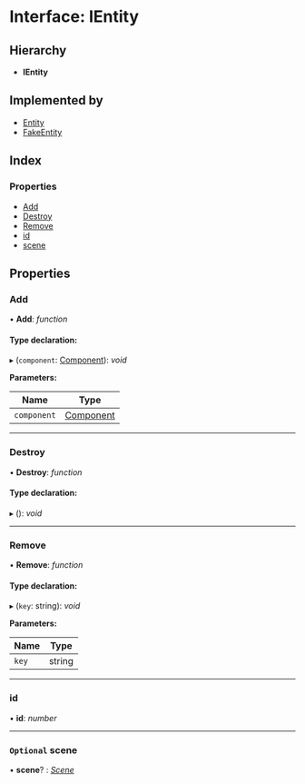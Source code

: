 
# Interface: IEntity

## Hierarchy

* **IEntity**

## Implemented by

* [Entity](../classes/_entity_entity_.entity.md)
* [FakeEntity](../classes/_fake_entity_.fakeentity.md)

## Index

### Properties

* [Add](_entity_ientity_.ientity.md#add)
* [Destroy](_entity_ientity_.ientity.md#destroy)
* [Remove](_entity_ientity_.ientity.md#remove)
* [id](_entity_ientity_.ientity.md#id)
* [scene](_entity_ientity_.ientity.md#optional-scene)

## Properties

###  Add

• **Add**: *function*

#### Type declaration:

▸ (`component`: [Component](../classes/_component_component_.component.md)): *void*

**Parameters:**

Name | Type |
------ | ------ |
`component` | [Component](../classes/_component_component_.component.md) |

___

###  Destroy

• **Destroy**: *function*

#### Type declaration:

▸ (): *void*

___

###  Remove

• **Remove**: *function*

#### Type declaration:

▸ (`key`: string): *void*

**Parameters:**

Name | Type |
------ | ------ |
`key` | string |

___

###  id

• **id**: *number*

___

### `Optional` scene

• **scene**? : *[Scene](../classes/_scene_scene_.scene.md)*
